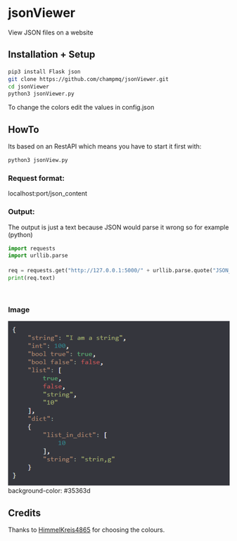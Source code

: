 # jsonViewer
View JSON files on a website

## Installation + Setup
```bash
pip3 install Flask json
git clone https://github.com/champmq/jsonViewer.git
cd jsonViewer
python3 jsonViewer.py
```
To change the colors edit the values in config.json


## HowTo
Its based on an RestAPI which means you have to start it first with:
```bash
python3 jsonView.py
```

### Request format:
localhost:port/json_content <br>

### Output:
The output is just a text because JSON would parse it wrong so for example (python)
```python
import requests
import urllib.parse

req = requests.get("http://127.0.0.1:5000/" + urllib.parse.quote("JSON_CONTENT"))
print(req.text)
```
<br>

### Image

![Example](Example.png) <br>
background-color: #35363d


## Credits

Thanks to [HimmelKreis4865](https://github.com/HimmelKreis4865) for choosing the colours.
